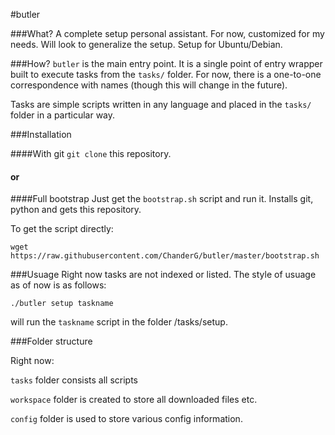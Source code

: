 #butler

###What?
A complete setup personal assistant. For now, customized for my needs. Will look to generalize the setup. Setup for Ubuntu/Debian.

###How?
`butler` is the main entry point. It is a single point of entry wrapper built to execute tasks from the `tasks/` folder. For now, there is a one-to-one correspondence with names (though this will change in the future). 

Tasks are simple scripts written in any language and placed in the `tasks/` folder in a particular way. 

###Installation

####With git
`git clone` this repository.

#### or

####Full bootstrap
Just get the `bootstrap.sh` script and run it. Installs git, python and gets this repository.

To get the script directly:

```
wget https://raw.githubusercontent.com/ChanderG/butler/master/bootstrap.sh
```

###Usuage
Right now tasks are not indexed or listed. The style of usuage as of now is as follows:

```
./butler setup taskname
```

will run the `taskname` script in the folder /tasks/setup.


###Folder structure

Right now:

`tasks` folder consists all scripts

`workspace` folder is created to store all downloaded files etc.

`config` folder is used to store various config information.

